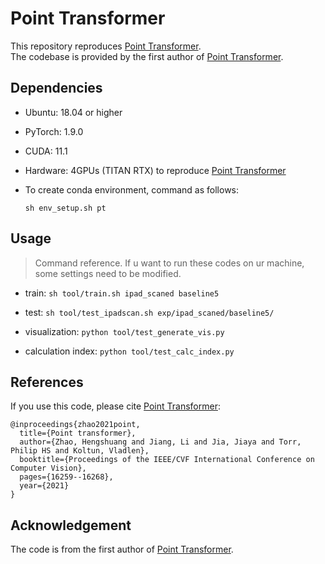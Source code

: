 # Point Transformer
This repository reproduces [Point Transformer](https://arxiv.org/abs/2012.09164). \
The codebase is provided by the first author of [Point Transformer](https://arxiv.org/abs/2012.09164).

## Dependencies
- Ubuntu: 18.04 or higher
- PyTorch: 1.9.0 
- CUDA: 11.1
- Hardware: 4GPUs (TITAN RTX) to reproduce [Point Transformer](https://arxiv.org/abs/2012.09164) 
- To create conda environment, command as follows:

  ```
  sh env_setup.sh pt
  ```

## Usage

> Command reference. 
> If u want to run these codes on ur machine, some settings need to be modified.

- train: `sh tool/train.sh ipad_scaned baseline5`

- test: `sh tool/test_ipadscan.sh exp/ipad_scaned/baseline5/`

- visualization: `python tool/test_generate_vis.py`

- calculation index: `python tool/test_calc_index.py`


## References

If you use this code, please cite [Point Transformer](https://arxiv.org/abs/2012.09164):
```
@inproceedings{zhao2021point,
  title={Point transformer},
  author={Zhao, Hengshuang and Jiang, Li and Jia, Jiaya and Torr, Philip HS and Koltun, Vladlen},
  booktitle={Proceedings of the IEEE/CVF International Conference on Computer Vision},
  pages={16259--16268},
  year={2021}
}
```

## Acknowledgement
The code is from the first author of [Point Transformer](https://arxiv.org/abs/2012.09164).
